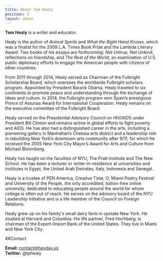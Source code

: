 ```yaml
---
title: About Tom Healy
position: 5
layout: about
---
```


**Tom Healy** is a writer and educator.

Healy is the author of *Animal Spirits* and *What the Right Hand Knows*, which was a finalist for the 2009 L.A. Times Book Prize and the Lambda Literary Award. Two books of his essays are forthcoming: *Not Untrue, Not Unkind*, reflections on friendship, and *The Rest of the World*, an examination of U.S. public diplomacy efforts to engage the American people with citizens of other countries.  

From 2011 through 2014, Healy served as Chairman of the Fulbright Scholarship Board, which oversees the worldwide Fulbright scholars program. Appointed by President Barack Obama, Healy traveled to six continents to promote peace and understanding through the exchange of ideas and culture. In 2014, the Fulbright program won Spain’s prestigious Prince of Asturias Award for International Cooperation.  Healy remains on the executive committee of the Fulbright Board.

Healy served on the Presidential Advisory Council on HIV/AIDS under President Bill Clinton and remains active in global efforts to fight poverty and AIDS. He has also had a distinguished career in the arts, including a pioneering gallery in Manhattan’s Chelsea arts district and a leadership role in rebuilding New York’s downtown arts community after 9/11, for which he received the 2005 New York City Mayor’s Award for Arts and Culture from Michael Bloomberg.

Healy has taught on the faculties of NYU, The Pratt Institute and The New School. He has been a lecturer or writer-in-residence at universities and institutes in Egypt, the United Arab Emirates, Italy, Indonesia and Senegal.

Healy is a trustee of PEN America, Creative Time, O, Miami Poetry Festival and University of the People, the only accredited, tuition-free online university, dedicated to educating people around the world for whom college is often out of reach. He serves on the advisory board of the NYU Leadership Initiative and is a life member of the Council on Foreign Relations.  

Healy grew up on his family's small dairy farm in upstate New York.  He studied at Harvard and Columbia. His life partner, Fred Hochberg, is chairman of the Export-Import Bank of the United States. They live in Miami and New York City.

##Contact

**Email:** contact@heyday.us    
**Twitter:** @tphealy  
